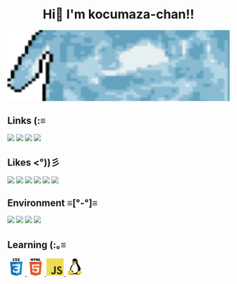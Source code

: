 <h1 align='center'>Hi👻 I'm kocumaza-chan!!</h1>
<img src='./readme.png'/>

## Links (:≡
[![](https://img.shields.io/badge/-twitter-1c9cea?style=flat-square)](https://twitter.com/kocumaza)
[![](https://img.shields.io/badge/-Steam-1c31ea?style=flat-square)](https://steamcommunity.com/id/kocumaza/)
[![](https://img.shields.io/badge/-Keybase-e3e049?style=flat-square)](https://keybase.io/kocumaza)
[![](https://img.shields.io/badge/-Reddit-ea5a1c?style=flat-square)](https://www.reddit.com/user/kocumaza)

## Likes <°))彡
[![](https://img.shields.io/badge/-Android-3ddb86?style=flat-square)](https://developer.android.com/about/versions/12)
[![](https://img.shields.io/badge/-Windows-1595fa?style=flat-square)](https://www.microsoft.com/en-us/windows/windows-11)
[![](https://img.shields.io/badge/-Arch%20Linux-1793d1?style=flat-square)](https://archlinux.org/)
[![](https://img.shields.io/badge/-Garuda%20Linux-3083b8?style=flat-square)](https://garudalinux.org/)
[![](https://img.shields.io/badge/-i3-fb4934?style=flat-square)](https://i3wm.org/)
[![](https://img.shields.io/badge/-VOCALOID/UTAU-21fbcf?style=flat-square)](https://www.youtube.com/playlist?list=PLxwAGtrNvXh7t4fTj2bX-3mRgky37BxUw)

## Environment ≡[°-°]≡
<p align='left'>
  <img src='https://img.shields.io/static/v1?label=OS&message=Windows11/Arch%20Linux/Garuda%20Linux/Android12&color=07adad&style=flat-square'/>
  <img src='https://img.shields.io/static/v1?label=Browser&message=CentBrowser&color=5cb0ff&style=flat-square'/>
  <img src='https://img.shields.io/static/v1?label=IDE&message=VSCode&color=0f92d9&style=flat-square'/>
  <img src='https://img.shields.io/static/v1?label=Keyboard&message=G913&color=black&style=flat-square'/>
</p>

## Learning (:｡≡
<p align='left'>
  <a href='ttps://www.w3schools.com/css/' target='_blank'>
    <img src='https://raw.githubusercontent.com/devicons/devicon/master/icons/css3/css3-original-wordmark.svg' alt='css3' width='40' height='40'/>
  </a>
  <a href='https://www.w3.org/html/' target='_blank'>
    <img src='https://raw.githubusercontent.com/devicons/devicon/master/icons/html5/html5-original-wordmark.svg' alt='html5' width='40' height='40'/>
  </a>
  <a href='https://developer.mozilla.org/en-US/docs/Web/JavaScript' target='_blank'>
    <img src='https://raw.githubusercontent.com/devicons/devicon/master/icons/javascript/javascript-original.svg' alt='javascript' width='40' height='40'/>
  </a>
  <a href='https://www.linux.org/' target='_blank'>
    <img src='https://raw.githubusercontent.com/devicons/devicon/master/icons/linux/linux-original.svg' alt='linux' width='40' height='40'/>
  </a>
</p>
